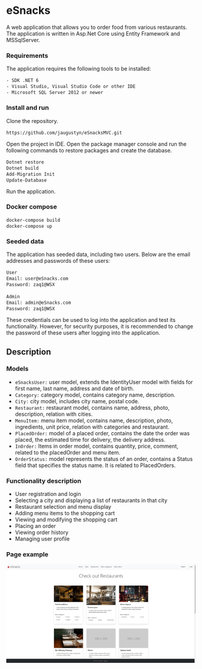 # eSnacks
A web application that allows you to order food from various restaurants.
The application is written in Asp.Net Core using Entity Framework and MSSqlServer.

### Requirements
The application requires the following tools to be installed:
```
- SDK .NET 6
- Visual Studio, Visual Studio Code or other IDE
- Microsoft SQL Server 2012 or newer
```
### Install and run
Clone the repository.
```
https://github.com/jaugustyn/eSnacksMVC.git
```
Open the project in IDE.
Open the package manager console and run the following commands to restore packages and create the database.
```
Dotnet restore
Dotnet build
Add-Migration Init
Update-Database
```

Run the application.

### Docker compose
```
docker-compose build
docker-compose up
```

### Seeded data
The application has seeded data, including two users. Below are the email addresses and passwords of these users:
```
User
Email: user@eSnacks.com
Password: zaq1@WSX

Admin
Email: admin@eSnacks.com
Password: zaq1@WSX
```
These credentials can be used to log into the application and test its functionality.
However, for security purposes, it is recommended to change the password of these users after logging into the application.

## Description
### Models
- `eSnacksUser:` user model, extends the IdentityUser model with fields for first name, last name, address and date of birth.
- `Category:` category model, contains category name, description.
- `City:` city model, includes city name, postal code.
- `Restaurant:` restaurant model, contains name, address, photo, description, relation with cities.
- `MenuItem:` menu item model, contains name, description, photo, ingredients, unit price, relation with categories and restaurant.
- `PlacedOrder:` model of a placed order, contains the date the order was placed, the estimated time for delivery, the delivery address.
- `InOrder:` Items in order model, contains quantity, price, comment, related to the placedOrder and menu item.
- `OrderStatus:` model represents the status of an order, contains a Status field that specifies the status name. It is related to PlacedOrders.

### Functionality description
- User registration and login
- Selecting a city and displaying a list of restaurants in that city
- Restaurant selection and menu display
- Adding menu items to the shopping cart
- Viewing and modifying the shopping cart
- Placing an order
- Viewing order history
- Managing user profile

### Page example
![](eSnacks/wwwroot/static/Screenshot_3.png)
